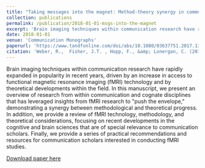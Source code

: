```yaml
---
title: "Taking messages into the magnet: Method-theory synergy in communication neuroscience"
collection: publications
permalink: /publication/2018-01-01-msgs-into-the-magnet
excerpt: 'Brain imaging techniques within communication research have rapidly expanded in popularity in recent years, driven by an increase in access to functional magnetic resonance imaging (fMRI) technology and by theoretical developments within the field. In this manuscript, we present an overview of research from within communication and cognate disciplines that has leveraged insights from fMRI research to &quot;push the envelope,&quot; demonstrating a synergy between methodological and theoretical progress. In addition, we provide a review of fMRI technology, methodology, and theoretical considerations, focusing on recent developments in the cognitive and brain sciences that are of special relevance to communication scholars. Finally, we provide a series of practical recommendations and resources for communication scholars interested in conducting fMRI studies.'
date: 2018-01-01
venue: 'Communication Monographs'
paperurl: 'https://www.tandfonline.com/doi/abs/10.1080/03637751.2017.1395059'
citation: 'Weber, R.,  Fisher, J.T. , Hopp, F., &amp; Lonergan, C. (2018). Taking messages Into the magnet: Method-theory synergy  in media neuroscience research.  Communication Monographs. 85(1), 85-102'
---
```

Brain imaging techniques within communication research have rapidly expanded in popularity in recent years, driven by an increase in access to functional magnetic resonance imaging (fMRI) technology and by theoretical developments within the field. In this manuscript, we present an overview of research from within communication and cognate disciplines that has leveraged insights from fMRI research to &quot;push the envelope,&quot; demonstrating a synergy between methodological and theoretical progress. In addition, we provide a review of fMRI technology, methodology, and theoretical considerations, focusing on recent developments in the cognitive and brain sciences that are of special relevance to communication scholars. Finally, we provide a series of practical recommendations and resources for communication scholars interested in conducting fMRI studies.

[Download paper here](https://www.tandfonline.com/doi/abs/10.1080/03637751.2017.1395059)
